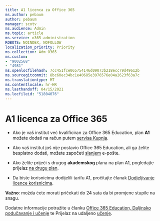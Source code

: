 ```yaml
---
title: A1 licenca za Office 365
ms.author: pebaum
author: pebaum
manager: scotv
ms.audience: Admin
ms.topic: article
ms.service: o365-administration
ROBOTS: NOINDEX, NOFOLLOW
localization_priority: Priority
ms.collection: Adm_O365
ms.custom:
- "9002568"
- "4981"
ms.openlocfilehash: 7cc451fce065754146d09073b218ecc79d49612b
ms.sourcegitcommit: 8bc60ec34bc1e40685e3976576e04a2623f63a7c
ms.translationtype: MT
ms.contentlocale: hr-HR
ms.lasthandoff: 04/15/2021
ms.locfileid: "51804076"
---
```

# <a name="a1-license-for-office-365"></a>A1 licenca za Office 365

- Ako je vaš institut već kvalificiran za Office 365 Education, plan **A1** možete dodati na račun putem [servisa Kupnja](https://docs.microsoft.com/microsoft-365/commerce/buy-another-subscription#buy-another-subscription).

- Ako vaš institut još nije postavio Office 365 Education, ali ga želite besplatno dodati, možete započeti [slanjem](https://www.microsoft.com/education/products/office) e-pošte.

- Ako želite prijeći s drugog **akademskog** plana na plan A1, pogledajte prijelaz [na drugu plan](https://docs.microsoft.com/microsoft-365/commerce/subscriptions/switch-plans-manually).

- Da biste korisnicima dodijelili tarifu A1, pročitajte članak [Dodjeljivanje licence korisnicima](https://docs.microsoft.com/microsoft-365/admin/manage/assign-licenses-to-users).

**Važno**: možda ćete morati pričekati do 24 sata da bi promjene stupile na snagu.

Dodatne informacije potražite u članku [Office 365 Education, Daljinsko podučavanje i učenje](https://support.office.com/article/remote-teaching-and-learning-in-office-365-education-f651ccae-7b65-478b-8366-51bb884025c4) te Prijelaz na udaljeno [učenje](https://www.microsoft.com/education/remote-learning).
